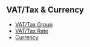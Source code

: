 ## VAT/Tax & Currency

- [VAT/Tax Group](chapters/vat/vat-group.md)
- [VAT/Tax Rate](chapters/vat/vat-rate.md)
- [Currency](chapters/vat/currency.md)